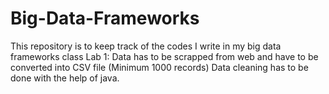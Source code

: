 # Big-Data-Frameworks
This repository is to keep track of the codes I write in my big data frameworks class
Lab 1:
Data has to be scrapped from web and have to be converted into CSV file (Minimum 1000 records)
Data cleaning has to be done with the help of java.
